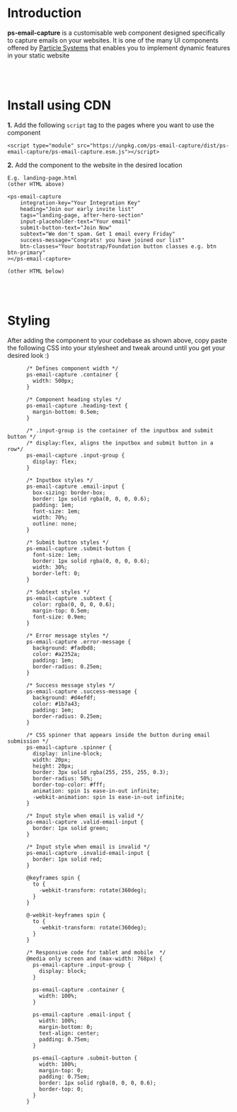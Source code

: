 # Introduction

**ps-email-capture** is a customisable web component designed specifically to capture emails on your websites. It is one of the many UI components offered by [Particle Systems](https://particle.systems) that enables you to implement dynamic features in your static website

<br/>
<br/>

# Install using CDN

**1.** Add the following `script` tag to the pages where you want to use the component

```
<script type="module" src="https://unpkg.com/ps-email-capture/dist/ps-email-capture/ps-email-capture.esm.js"></script>
```

**2.** Add the component to the website in the desired location

```
E.g. landing-page.html
(other HTML above)

<ps-email-capture
    integration-key="Your Integration Key"
    heading="Join our early invite list"
    tags="landing-page, after-hero-section"
    input-placeholder-text="Your email"
    submit-button-text="Join Now"
    subtext="We don't spam. Get 1 email every Friday"
    success-message="Congrats! you have joined our list"
	btn-classes="Your bootstrap/Foundation button classes e.g. btn btn-primary"
></ps-email-capture>

(other HTML below)
```

<br/>
<br/>

# Styling

After adding the component to your codebase as shown above, copy paste the following CSS into your stylesheet and tweak around until you get your desired look :)

```
      /* Defines component width */
      ps-email-capture .container {
        width: 500px;
      }

      /* Component heading styles */
      ps-email-capture .heading-text {
        margin-bottom: 0.5em;
      }

      /* .input-group is the container of the inputbox and submit button */
      /* display:flex, aligns the inputbox and submit button in a row*/
      ps-email-capture .input-group {
        display: flex;
      }

      /* Inputbox styles */
      ps-email-capture .email-input {
        box-sizing: border-box;
        border: 1px solid rgba(0, 0, 0, 0.6);
        padding: 1em;
        font-size: 1em;
        width: 70%;
        outline: none;
      }

      /* Submit button styles */
      ps-email-capture .submit-button {
        font-size: 1em;
        border: 1px solid rgba(0, 0, 0, 0.6);
        width: 30%;
        border-left: 0;
      }

      /* Subtext styles */
      ps-email-capture .subtext {
        color: rgba(0, 0, 0, 0.6);
        margin-top: 0.5em;
        font-size: 0.9em;
      }

      /* Error message styles */
      ps-email-capture .error-message {
        background: #fadbd8;
        color: #a2352a;
        padding: 1em;
        border-radius: 0.25em;
      }

      /* Success message styles */
      ps-email-capture .success-message {
        background: #d4efdf;
        color: #1b7a43;
        padding: 1em;
        border-radius: 0.25em;
      }

      /* CSS spinner that appears inside the button during email submission */
      ps-email-capture .spinner {
        display: inline-block;
        width: 20px;
        height: 20px;
        border: 3px solid rgba(255, 255, 255, 0.3);
        border-radius: 50%;
        border-top-color: #fff;
        animation: spin 1s ease-in-out infinite;
        -webkit-animation: spin 1s ease-in-out infinite;
      }

      /* Input style when email is valid */
      ps-email-capture .valid-email-input {
        border: 1px solid green;
      }

      /* Input style when email is invalid */
      ps-email-capture .invalid-email-input {
        border: 1px solid red;
      }

      @keyframes spin {
        to {
          -webkit-transform: rotate(360deg);
        }
      }

      @-webkit-keyframes spin {
        to {
          -webkit-transform: rotate(360deg);
        }
      }

      /* Responsive code for tablet and mobile  */
      @media only screen and (max-width: 768px) {
        ps-email-capture .input-group {
          display: block;
        }

        ps-email-capture .container {
          width: 100%;
        }

        ps-email-capture .email-input {
          width: 100%;
          margin-bottom: 0;
          text-align: center;
          padding: 0.75em;
        }

        ps-email-capture .submit-button {
          width: 100%;
          margin-top: 0;
          padding: 0.75em;
          border: 1px solid rgba(0, 0, 0, 0.6);
          border-top: 0;
        }
      }
```
